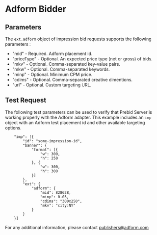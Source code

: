 # Adform Bidder

## Parameters

The `ext.adform` object of impression bid requests supports the following parameters :
- "mid" - Required. Adform placement id.
- "priceType" - Optional. An expected price type (net or gross) of bids.
- "mkv" - Optional. Comma-separated key-value pairs.
- "mkw" - Optional. Comma-separated keywords.
- "minp" - Optional. Minimum CPM price.
- "cdims" - Optional. Comma-separated creative dimentions.
- "url" - Optional. Custom targeting URL.

## Test Request

The following test parameters can be used to verify that Prebid Server is working properly with the 
Adform adapter. This example includes an `imp` object with an Adform test placement id and other available targeting options.

```
	"imp": [{
		"id": "some-impression-id",
		"banner": {
			"format": [{
				"w": 300,
				"h": 250
			}, {
				"w": 300,
				"h": 300
			}]
		},
		"ext": {
			"adform": {
				"mid": 828628,
				"minp": 0.03,
				"cdims": "300x250",
				"mkv": "city:NY"
			}
		}
	}]
```

For any additional information, please contact publishers@adform.com
